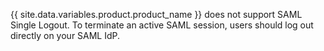 {{ site.data.variables.product.product_name }} does not support SAML Single Logout. To terminate an active SAML session, users should log out directly on your SAML IdP.
